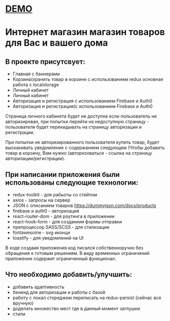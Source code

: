 # [DEMO](https://rustem-a-a.github.io/nonamedigital/)

# Интернет магазин  магазин товаров для Вас и вашего дома

## В проекте присутсвует:
 - Главная с баннерами
 - Корзина(хранить товар в корзине с использованием
   redux основная работа с localstorage
 - Личный кабинет
 - Личный кабинет
 - Авторизация и регистрация с использованием Firebase и
   Auth0
 - Авторизация и регистрация(с использованием Firebase и
   Auth0

Страница личного кабинета будет не доступна если пользователь
не авторизирован, при попытки перейти на недоступную страницу -
пользователя будет перекидывать на страницу авторизации и
регистрации.

При попытки не авторизированного пользователя купить товар,
будет выскакивать уведомление с содержанием следующем (Чтобы
добавить товар в корзину, Вам нужно (авторизоваться - ссылка на
страницу авторизации/регистрации).

## При написании приложения были использованы следующие технологии:
 - redux-toolkit - для рабьоты со стейтом
 - axios - запросы на сервер 
 - JSON с описанием товаров https://dummyjson.com/docs/products
 - firebase и auth0 - авторизация
 - react-router-dom - для роутинга в приложении
 - react-hook-form - для созданиия формы отправки
 - препроцессор SASS/SCSS - для стилизации
 - fontawesome - svg иконци
 - toastify - для уведомлений на UI

В ходе создаия приложения код писался собственноручно без обращения к готовым решениям.
В виду временных ограничений приложение содержит ограниченный функционал.

## Что необходимо добавить/улучшить:
 - добавить адаптивность
 - бененд для авторизации и работы с базой
 - работу с локал стореджем переписать на redux-persist (сейчас все вручную)
 - доделать множество мест где в данный момент заглушки
 - стили
